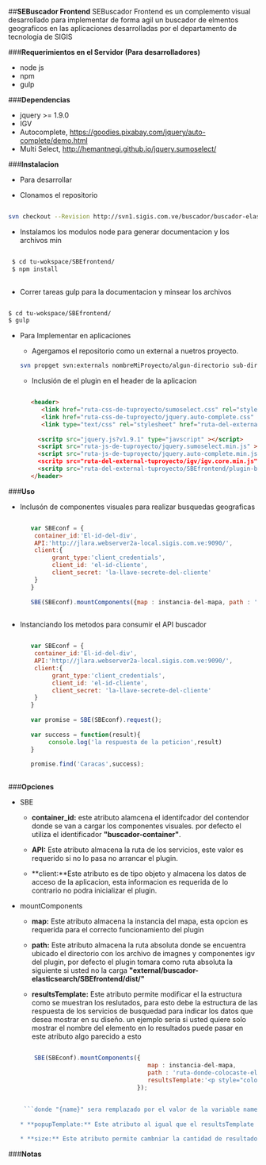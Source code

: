 
##**SEBuscador Frontend**
SEBuscador Frontend es un complemento visual desarrollado para implementar de forma agil un buscador de elmentos geograficos en las aplicaciones desarrolladas por el departamento de tecnologia de SIGIS 

###**Requerimientos en el Servidor (Para desarrolladores)**

 * node js
 * npm
 * gulp

###**Dependencias**

 * jquery >= 1.9.0
 * IGV
 * Autocomplete, https://goodies.pixabay.com/jquery/auto-complete/demo.html
 * Multi Select, http://hemantnegi.github.io/jquery.sumoselect/

###**Instalacion**

 * Para desarrollar
 
  * Clonamos el repositorio

   ```sh
   
   svn checkout --Revision http://svn1.sigis.com.ve/buscador/buscador-elasticsearch/SBEfrontend
   
   ```
   * Instalamos los modulos node para generar documentacion y los archivos min
   
  ```sh
  
   $ cd tu-wokspace/SBEfrontend/
   $ npm install
   
  ```
  
   * Correr tareas gulp para la documentacion y minsear los archivos
   
   ```sh
   
   $ cd tu-wokspace/SBEfrontend/
   $ gulp
   
   ```

* Para Implementar en aplicaciones
 
  * Agergamos el repositorio como un external a nuetros proyecto.

   ```sh
   svn propget svn:externals nombreMiProyecto/algun-directorio sub-directorio-de-los-external http://svn1.sigis.com.ve/buscador/buscador-elasticsearch/SBEfrontend
   ```
   
  * Inclusión de el plugin en el header de la aplicacion
   
   ```html
   
      <header>
         <link href="ruta-css-de-tuproyecto/sumoselect.css" rel="stylesheet">
         <link href="ruta-css-de-tuproyecto/jquery.auto-complete.css" rel="stylesheet">
         <link type="text/css" rel="stylesheet" href="ruta-del-external-tuproyecto/SBEfrontend/dist/css/plugin-buscador.min.css" />
         
        <scritp src="jquery.js?v1.9.1" type="javscript" ></script>
        <script src="ruta-js-de-tuproyecto/jquery.sumoselect.min.js" ></script>
        <script src="ruta-js-de-tuproyecto/jquery.auto-complete.min.js" ></script
        <scritp src="ruta-del-external-tuproyecto/igv/igv.core.min.js" type="javscript" ></script>
        <scritp src="ruta-del-external-tuproyecto/SBEfrontend/plugin-buscador.min.js" type="javscript" ></script>
      </header>
   
   ```

###**Uso**

- Inclusón de componentes visuales para realizar busquedas geograficas

   ```javascript
   
      var SBEconf = {
       container_id:'El-id-del-div',
       API:'http://jlara.webserver2a-local.sigis.com.ve:9090/',
       client:{
            grant_type:'client_credentials',
            client_id: 'el-id-cliente',
            client_secret: 'la-llave-secrete-del-cliente'
       }
      }
      
      SBE(SBEconf).mountComponents({map : instancia-del-mapa, path : 'ruta-donde-colocaste-el-SBEfrontend/dist'});
      
   ```

- Instanciando los metodos para consumir el API buscador

   ```javascript
   
      var SBEconf = {
       container_id:'El-id-del-div',
       API:'http://jlara.webserver2a-local.sigis.com.ve:9090/',
       client:{
            grant_type:'client_credentials',
            client_id: 'el-id-cliente',
            client_secret: 'la-llave-secrete-del-cliente'
       }
      }
      
      var promise = SBE(SBEconf).request();
      
      var success = function(result){
           console.log('la respuesta de la peticion',result)
      }
      
      promise.find('Caracas',success);
      
   ```

###**Opciones**

- SBE

  * **container_id:** este atributo alamcena el identifcador del contendor donde se van a cargar los componentes visuales. por defecto el utiliza el identificador **"buscador-container"**.
  
  * **API:** Este atributo almacena la ruta de los servicios, este valor es requerido si no lo pasa no arrancar el plugin.
  
  * **client:**Este atributo es de tipo objeto y almacena los datos de acceso de la aplicacion, esta informacion es requerida de lo contrario no podra inicializar el plugin.
  
- mountComponents

  * **map:** Este atributo almacena la instancia del mapa, esta opcion es requerida para el correcto funcionamiento del plugin
  
  * **path:** Este atributo almacena la ruta absoluta donde se encuentra ubicado el directorio con los archivo de imagnes y componentes igv del plugin, por defecto el plugin tomara como ruta absoluta la siguiente si usted no la carga **"external/buscador-elasticsearch/SBEfrontend/dist/"** 
  
  * **resultsTemplate:** Este atributo permite modificar el la estructura como se muestran los reslutados, para esto debe la estructura de las respuesta de los servicios de busquedad para indicar los datos que desea mostrar en su diseño. un ejemplo seria si usted quiere solo mostrar el nombre del elemento en lo resultados puede pasar en este atributo algo parecido a esto
  
  ```javascript
  
      SBE(SBEconf).mountComponents({
                                      map : instancia-del-mapa, 
                                      path : 'ruta-donde-colocaste-el-SBEfrontend/dist',
                                      resultsTemplate:'<p style="color:red" >{name}</p>'
                                   });
       
   
   ```donde "{name}" sera remplazado por el valor de la variable name de la respuesta de la busqueda.
 
  * **popupTemplate:** Este atributo al igual que el resultsTemplate permite cambiar la presentacion de la nube que se muestra al dar click sobre el punto del elemnto en el mapa, la forma de armar es parecida a la descrita en resultsTemplate
  
  * **size:** Este atributo permite cambniar la cantidad de resultados que se muetran por peticion
  

###**Notas**
